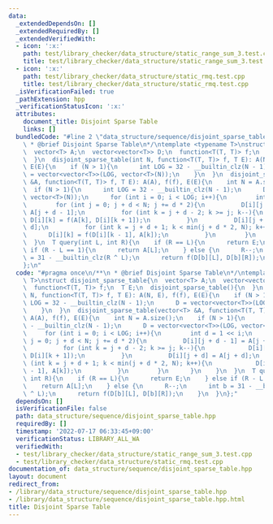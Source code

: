 ```yaml
---
data:
  _extendedDependsOn: []
  _extendedRequiredBy: []
  _extendedVerifiedWith:
  - icon: ':x:'
    path: test/library_checker/data_structure/static_range_sum_3.test.cpp
    title: test/library_checker/data_structure/static_range_sum_3.test.cpp
  - icon: ':x:'
    path: test/library_checker/data_structure/static_rmq.test.cpp
    title: test/library_checker/data_structure/static_rmq.test.cpp
  _isVerificationFailed: true
  _pathExtension: hpp
  _verificationStatusIcon: ':x:'
  attributes:
    document_title: Disjoint Sparse Table
    links: []
  bundledCode: "#line 2 \"data_structure/sequence/disjoint_sparse_table.hpp\"\n/**\n\
    \ * @brief Disjoint Sparse Table\n*/\ntemplate <typename T>\nstruct disjoint_sparse_table{\n\
    \  vector<T> A;\n  vector<vector<T>> D;\n  function<T(T, T)> f;\n  T E;\n  disjoint_sparse_table(){\n\
    \  }\n  disjoint_sparse_table(int N, function<T(T, T)> f, T E): A(N, E), f(f),\
    \ E(E){\n    if (N > 1){\n      int LOG = 32 - __builtin_clz(N - 1);\n      D\
    \ = vector<vector<T>>(LOG, vector<T>(N));\n    }\n  }\n  disjoint_sparse_table(vector<T>\
    \ &A, function<T(T, T)> f, T E): A(A), f(f), E(E){\n    int N = A.size();\n  \
    \  if (N > 1){\n      int LOG = 32 - __builtin_clz(N - 1);\n      D = vector<vector<T>>(LOG,\
    \ vector<T>(N));\n      for (int i = 0; i < LOG; i++){\n        int d = 1 << i;\n\
    \        for (int j = 0; j + d < N; j += d * 2){\n          D[i][j + d - 1] =\
    \ A[j + d - 1];\n          for (int k = j + d - 2; k >= j; k--){\n           \
    \ D[i][k] = f(A[k], D[i][k + 1]);\n          }\n          D[i][j + d] = A[j +\
    \ d];\n          for (int k = j + d + 1; k < min(j + d * 2, N); k++){\n      \
    \      D[i][k] = f(D[i][k - 1], A[k]);\n          }\n        }\n      }\n    }\n\
    \  }\n  T query(int L, int R){\n    if (R == L){\n      return E;\n    } else\
    \ if (R - L == 1){\n      return A[L];\n    } else {\n      R--;\n      int b\
    \ = 31 - __builtin_clz(R ^ L);\n      return f(D[b][L], D[b][R]);\n    }\n  }\n\
    };\n"
  code: "#pragma once\n/**\n * @brief Disjoint Sparse Table\n*/\ntemplate <typename\
    \ T>\nstruct disjoint_sparse_table{\n  vector<T> A;\n  vector<vector<T>> D;\n\
    \  function<T(T, T)> f;\n  T E;\n  disjoint_sparse_table(){\n  }\n  disjoint_sparse_table(int\
    \ N, function<T(T, T)> f, T E): A(N, E), f(f), E(E){\n    if (N > 1){\n      int\
    \ LOG = 32 - __builtin_clz(N - 1);\n      D = vector<vector<T>>(LOG, vector<T>(N));\n\
    \    }\n  }\n  disjoint_sparse_table(vector<T> &A, function<T(T, T)> f, T E):\
    \ A(A), f(f), E(E){\n    int N = A.size();\n    if (N > 1){\n      int LOG = 32\
    \ - __builtin_clz(N - 1);\n      D = vector<vector<T>>(LOG, vector<T>(N));\n \
    \     for (int i = 0; i < LOG; i++){\n        int d = 1 << i;\n        for (int\
    \ j = 0; j + d < N; j += d * 2){\n          D[i][j + d - 1] = A[j + d - 1];\n\
    \          for (int k = j + d - 2; k >= j; k--){\n            D[i][k] = f(A[k],\
    \ D[i][k + 1]);\n          }\n          D[i][j + d] = A[j + d];\n          for\
    \ (int k = j + d + 1; k < min(j + d * 2, N); k++){\n            D[i][k] = f(D[i][k\
    \ - 1], A[k]);\n          }\n        }\n      }\n    }\n  }\n  T query(int L,\
    \ int R){\n    if (R == L){\n      return E;\n    } else if (R - L == 1){\n  \
    \    return A[L];\n    } else {\n      R--;\n      int b = 31 - __builtin_clz(R\
    \ ^ L);\n      return f(D[b][L], D[b][R]);\n    }\n  }\n};"
  dependsOn: []
  isVerificationFile: false
  path: data_structure/sequence/disjoint_sparse_table.hpp
  requiredBy: []
  timestamp: '2022-07-17 06:33:45+09:00'
  verificationStatus: LIBRARY_ALL_WA
  verifiedWith:
  - test/library_checker/data_structure/static_range_sum_3.test.cpp
  - test/library_checker/data_structure/static_rmq.test.cpp
documentation_of: data_structure/sequence/disjoint_sparse_table.hpp
layout: document
redirect_from:
- /library/data_structure/sequence/disjoint_sparse_table.hpp
- /library/data_structure/sequence/disjoint_sparse_table.hpp.html
title: Disjoint Sparse Table
---
```

